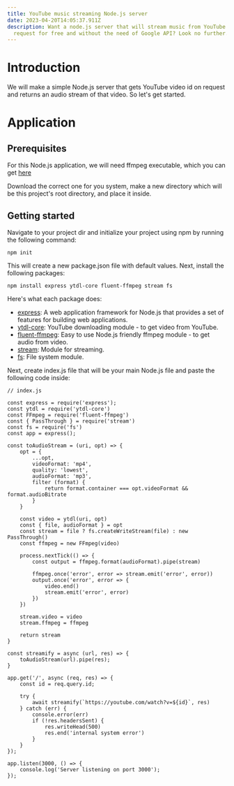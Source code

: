 ```yaml
---
title: YouTube music streaming Node.js server
date: 2023-04-20T14:05:37.911Z
description: Want a node.js server that will stream music from YouTube on
  request for free and without the need of Google API? Look no further.
---
```

# I﻿ntroduction

W﻿e will make a simple Node.js server that gets YouTube video id on request and returns an audio stream of that video. So let's get started.

# A﻿pplication

## Prerequisites

F﻿or this Node.js application, we will need ffmpeg executable, which you can get [here](https://www.ffmpeg.org/download.html)

D﻿ownload the correct one for you system, make a new directory which will be this project's root directory, and place it inside.

## G﻿etting started

Navigate to your project dir and initialize your project using npm by running the following command:

```
npm init
```

This will create a new package.json file with default values. Next, install the following packages:

```
npm install express ytdl-core fluent-ffmpeg stream fs
```

Here's what each package does:

* [express](https://www.npmjs.com/package/express): A web application framework for Node.js that provides a set of features for building web applications.
* [ytdl-core](https://www.npmjs.com/package/ytdl-core): YouTube downloading module - to get video from YouTube.
* [fluent-ffmpeg](https://www.npmjs.com/package/fluent-ffmpeg): Easy to use Node.js friendly ffmpeg module - to get audio from video.
* [stream](https://www.npmjs.com/package/stream): Module for streaming.
* [fs](https://www.npmjs.com/package/fs): File system module.

N﻿ext, create index.js file that will be your main Node.js file and paste the following code inside:

```
// index.js

const express = require('express');
const ytdl = require('ytdl-core')
const FFmpeg = require('fluent-ffmpeg')
const { PassThrough } = require('stream')
const fs = require('fs')
const app = express();

const toAudioStream = (uri, opt) => {
    opt = {
        ...opt,
        videoFormat: 'mp4',
        quality: 'lowest',
        audioFormat: 'mp3',
        filter (format) {
            return format.container === opt.videoFormat && format.audioBitrate
        }
    }

    const video = ytdl(uri, opt)
    const { file, audioFormat } = opt
    const stream = file ? fs.createWriteStream(file) : new PassThrough()
    const ffmpeg = new FFmpeg(video)

    process.nextTick(() => {
        const output = ffmpeg.format(audioFormat).pipe(stream)
    
        ffmpeg.once('error', error => stream.emit('error', error))
        output.once('error', error => {
            video.end()
            stream.emit('error', error)
        })
    })

    stream.video = video
    stream.ffmpeg = ffmpeg

    return stream
}

const streamify = async (url, res) => {
    toAudioStream(url).pipe(res);
}

app.get('/', async (req, res) => {
    const id = req.query.id;

    try {
        await streamify(`https://youtube.com/watch?v=${id}`, res)
    } catch (err) {
        console.error(err)
        if (!res.headersSent) {
            res.writeHead(500)
            res.end('internal system error')
        }
    }
});

app.listen(3000, () => {
    console.log('Server listening on port 3000');
});

```